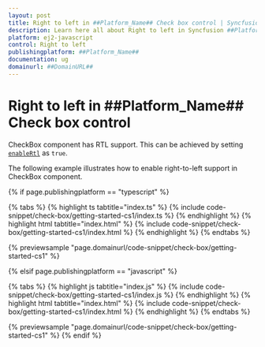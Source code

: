 ```yaml
---
layout: post
title: Right to left in ##Platform_Name## Check box control | Syncfusion
description: Learn here all about Right to left in Syncfusion ##Platform_Name## Check box control of Syncfusion Essential JS 2 and more.
platform: ej2-javascript
control: Right to left 
publishingplatform: ##Platform_Name##
documentation: ug
domainurl: ##DomainURL##
---
```


# Right to left in ##Platform_Name## Check box control

CheckBox component has RTL support. This can be achieved by setting [`enableRtl`](../../api/check-box#enablertl) as `true`.

The following example illustrates how to enable right-to-left support in CheckBox component.

{% if page.publishingplatform == "typescript" %}

 {% tabs %}
{% highlight ts tabtitle="index.ts" %}
{% include code-snippet/check-box/getting-started-cs1/index.ts %}
{% endhighlight %}
{% highlight html tabtitle="index.html" %}
{% include code-snippet/check-box/getting-started-cs1/index.html %}
{% endhighlight %}
{% endtabs %}
        
{% previewsample "page.domainurl/code-snippet/check-box/getting-started-cs1" %}

{% elsif page.publishingplatform == "javascript" %}

{% tabs %}
{% highlight js tabtitle="index.js" %}
{% include code-snippet/check-box/getting-started-cs1/index.js %}
{% endhighlight %}
{% highlight html tabtitle="index.html" %}
{% include code-snippet/check-box/getting-started-cs1/index.html %}
{% endhighlight %}
{% endtabs %}

{% previewsample "page.domainurl/code-snippet/check-box/getting-started-cs1" %}
{% endif %}
